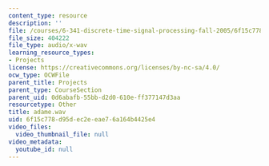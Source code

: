 ```yaml
---
content_type: resource
description: ''
file: /courses/6-341-discrete-time-signal-processing-fall-2005/6f15c778d95dec2eeae76a164b4425e4_adame.wav
file_size: 404222
file_type: audio/x-wav
learning_resource_types:
- Projects
license: https://creativecommons.org/licenses/by-nc-sa/4.0/
ocw_type: OCWFile
parent_title: Projects
parent_type: CourseSection
parent_uid: 0d6abafb-55bb-d2d0-610e-ff377147d3aa
resourcetype: Other
title: adame.wav
uid: 6f15c778-d95d-ec2e-eae7-6a164b4425e4
video_files:
  video_thumbnail_file: null
video_metadata:
  youtube_id: null
---
```

